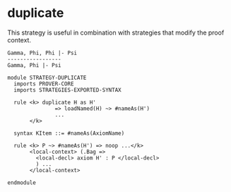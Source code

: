 # duplicate

This strategy is useful in combination with strategies that modify
the proof context.

```
Gamma, Phi, Phi |- Psi
-----------------
Gamma, Phi |- Psi
```

```k
module STRATEGY-DUPLICATE
  imports PROVER-CORE
  imports STRATEGIES-EXPORTED-SYNTAX

  rule <k> duplicate H as H'
               => loadNamed(H) ~> #nameAs(H')
               ...
       </k>

  syntax KItem ::= #nameAs(AxiomName)

  rule <k> P ~> #nameAs(H') => noop ...</k>
       <local-context> (.Bag =>
         <local-decl> axiom H' : P </local-decl>
         ) ...
       </local-context>

endmodule
```
